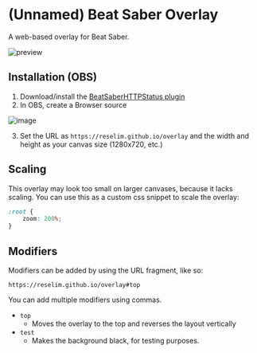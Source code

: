 # (Unnamed) Beat Saber Overlay

A web-based overlay for Beat Saber.

![preview](https://i.imgur.com/gUSKE9h.png)

## Installation (OBS)

1. Download/install the [BeatSaberHTTPStatus plugin](https://github.com/opl-/beatsaber-http-status)
2. In OBS, create a Browser source

![image](https://i.imgur.com/WyTjdtd.png)

3. Set the URL as `https://reselim.github.io/overlay` and the width and height as your canvas size (1280x720, etc.)

## Scaling

This overlay may look too small on larger canvases, because it lacks scaling. You can use this as a custom css snippet to scale the overlay:

```css
:root {
	zoom: 200%;
}
```

## Modifiers

Modifiers can be added by using the URL fragment, like so:

```
https://reselim.github.io/overlay#top
```

You can add multiple modifiers using commas.

- `top`
	* Moves the overlay to the top and reverses the layout vertically
- `test`
	* Makes the background black, for testing purposes.